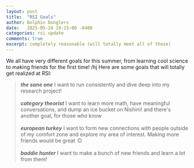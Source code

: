 ```yaml
---
layout: post
title:  "RSI Goals"
author: Dolphin Donglers
date:   2025-05-24 19:15:00 -0400
categories: rsi update
comments: true
excerpt: completely reasonable (will totally meet all of these)
---
```


We all have very different goals for this summer, from learning cool science to making friends for the first time! /hj Here are some goals that will totally get realized at RSI:

> ***the sane one*** I want to run consistently and dive deep into my research project!
<br><br>
> ***category theorist*** I want to learn more math, have meaningful conversations, and dump an ice bucket on Nishini! and there's another goal, for those who know
<br><br>
> ***european turkey*** I want to form new connections with people outside of my comfort zone and explore my area of interest. Making more friends would be great :D
<br><br>
> ***baddie hunter*** I want to make a bunch of new friends and learn a lot from them!

